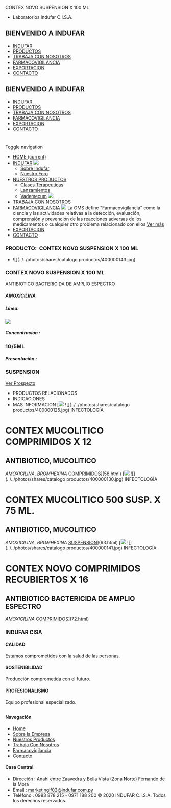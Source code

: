 CONTEX NOVO SUSPENSION X 100 ML
- Laboratorios Indufar C.I.S.A.
## BIENVENIDO A INDUFAR
* [INDUFAR](73.html#)
* [PRODUCTOS](73.html#)
* [TRABAJA CON NOSOTROS](73.html#)
* [FARMACOVIGILANCIA](73.html#)
* [EXPORTACION](73.html#)
* [CONTACTO](73.html#)
## BIENVENIDO A INDUFAR
* [INDUFAR](../../index.html)
* [PRODUCTOS](../../productos.html)
* [TRABAJA CON NOSOTROS](../../trabaja_con_nosotros.html)
* [FARMACOVIGILANCIA](../../farmacovigilancia.html)
* [EXPORTACION](../../exportacion.html)
* [CONTACTO](../../contacto.html)
# 
Toggle navigation
* [HOME (current)](../../index.html)
* [INDUFAR](73.html#) 
  [![ ](../../photos/shares/Sistema/Menu/indufar_menul.jpg)](../../institucional.html)
  - [Sobre Indufar](../../institucional.html)
  - [Nuestro Foro](../../blog.html)
* [NUESTROS PRODUCTOS](73.html#) 
  - [Clases Terapeuticas](../clases_terapeuticas.html)
  - [Lanzamientos](../lanzamientos.html)
  - [Vademecum](../../productos.html)
  [![ ](../../photos/shares/Sistema/Menu/productos.png)](../../productos.html)
* [TRABAJA CON NOSOTROS](../../trabaja_con_nosotros.html)
* [FARMACOVIGILANCIA](73.html#) 
  [![ ](../../photos/shares/Sistema/Menu/TUBOS.png)](../../farmacovigilancia.html)
  La OMS define "Farmacovigilancia" como la ciencia y las actividades relativas a la detección, evaluación, comprensión y prevención de las reacciones adversas de los medicamentos o cualquier otro problema relacionado con ellos
  [Ver más](../../farmacovigilancia.html)
* [EXPORTACION](../../exportacion.html)
* [CONTACTO](../../contacto.html)
### PRODUCTO:  CONTEX NOVO SUSPENSION X 100 ML
* ![](../../photos/shares/catalogo productos/400000143.jpg)
### **CONTEX NOVO SUSPENSION X 100 ML**
ANTIBIOTICO BACTERICIDA DE AMPLIO ESPECTRO
##### **AMOXICILINA**
##### **Línea:**
[![](../../photos/shares/Laboratorios/lab_indufar.png)](../linea/1.html)
##### **Concentración :**
### 1G/5ML
##### **Presentación :**
### SUSPENSION
[Ver Prospecto](https://www.indufar.com.py/files/shares/prospectos/400000143.pdf)
* PRODUCTOS RELACIONADOS
* INDICACIONES
* MAS INFORMACION
[![](../../photos/shares/Laboratorios/lab_indufar.png)
![](../../photos/shares/catalogo productos/400000125.jpg)
INFECTOLOGÍA
# CONTEX MUCOLITICO COMPRIMIDOS X 12
## ANTIBIOTICO, MUCOLITICO
*AMOXICILINA, BROMHEXINA*
[COMPRIMIDOS](73.html#)](58.html)
[![](../../photos/shares/Laboratorios/lab_indufar.png)
![](../../photos/shares/catalogo productos/400000130.jpg)
INFECTOLOGÍA
# CONTEX MUCOLITICO 500 SUSP. X 75 ML.
## ANTIBIOTICO, MUCOLITICO
*AMOXICILINA, BROMHEXINA*
[SUSPENSION](73.html#)](63.html)
[![](../../photos/shares/Laboratorios/lab_indufar.png)
![](../../photos/shares/catalogo productos/400000141.jpg)
INFECTOLOGÍA
# CONTEX NOVO COMPRIMIDOS RECUBIERTOS X 16
## ANTIBIOTICO BACTERICIDA DE AMPLIO ESPECTRO
*AMOXICILINA* 
[COMPRIMIDOS](73.html#)](72.html)
### INDUFAR CISA
#### CALIDAD
Estamos comprometidos con la salud de las personas.
#### SOSTENIBILIDAD
Producción comprometida con el futuro.
#### PROFESIONALISMO
Equipo profesional especializado.
## 
#### Navegación
* [Home](../../index.html)
* [Sobre la Empresa](../../institucional.html)
* [Nuestros Productos](../../productos.html)
* [Trabaja Con Nosotros](../../trabaja_con_nosotros.html)
* [Farmacovigilancia](../../farmacovigilancia.html)
* [Contacto](../../contacto.html)
#### Casa Central
* Dirección : Anahi entre Zaavedra y Bella Vista (Zona Norte) Fernando de la Mora
* Email : [marketingif02@indufar.com.py](mailto:marketingif02@indufar.com.py)
* Teléfono : 0983 878 215 - 0971 188 200
© 2020 INDUFAR C.I.S.A. Todos los derechos reservados.